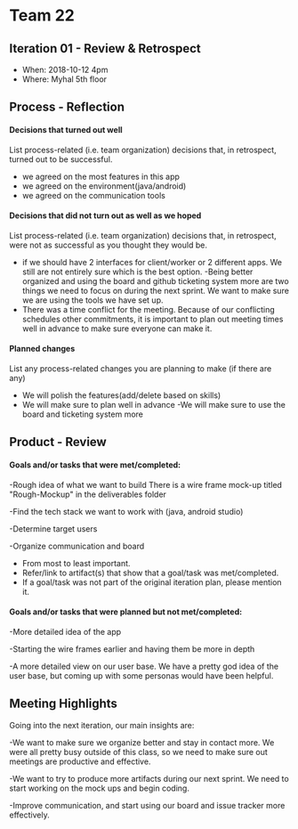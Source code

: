 # Team 22

## Iteration 01 - Review & Retrospect

 * When: 2018-10-12 4pm
 * Where: Myhal 5th floor

## Process - Reflection

#### Decisions that turned out well

List process-related (i.e. team organization) decisions that, in retrospect, turned out to be successful.

- we agreed on the most features in this app
- we agreed on the environment(java/android)
- we agreed on the communication tools

#### Decisions that did not turn out as well as we hoped

List process-related (i.e. team organization) decisions that, in retrospect, were not as successful as you thought they would be.

- if we should have 2 interfaces for client/worker or 2 different apps. We still are not entirely sure which is the best option. 
-Being better organized and using the board and github ticketing system more are two things we need to focus on 
during the next sprint. We want to make sure we are using the tools we have set up. 
- There was a time conflict for the meeting. Because of our conflicting schedules other commitments, it is 
important to plan out meeting times well in advance to make sure everyone can make it. 


#### Planned changes

List any process-related changes you are planning to make (if there are any)

- We will polish the features(add/delete based on skills)
- We will make sure to plan well in advance
-We will make sure to use the board and ticketing system more


## Product - Review

#### Goals and/or tasks that were met/completed:

-Rough idea of what we want to build
    There is a wire frame mock-up titled "Rough-Mockup" in the deliverables folder

-Find the tech stack we want to work with (java, android studio)

-Determine target users

-Organize communication and board

 * From most to least important.
 * Refer/link to artifact(s) that show that a goal/task was met/completed.
 * If a goal/task was not part of the original iteration plan, please mention it.

#### Goals and/or tasks that were planned but not met/completed:

-More detailed idea of the app

-Starting the wire frames earlier and having them be more in depth

-A more detailed view on our user base. We have a pretty god idea of the user base, but coming 
up with some personas would have been helpful. 

## Meeting Highlights

Going into the next iteration, our main insights are:

-We want to make sure we organize better and stay in contact more. We were all pretty busy outside of this class, 
so we need to make sure out meetings are productive and effective. 

-We want to try to produce more artifacts during our next sprint. We need to start working on the mock ups and 
begin coding. 

-Improve communication, and start using our board and issue tracker more effectively. 

